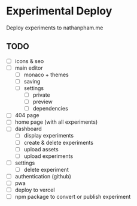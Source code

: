 # Experimental Deploy
Deploy experiments to nathanpham.me

## TODO
- [ ] icons & seo  
- [ ] main editor  
    - [ ] monaco + themes  
    - [ ] saving  
    - [ ] settings  
        - [ ] private  
        - [ ] preview  
        - [ ] dependencies  
- [ ] 404 page
- [ ] home page (with all experiments)  
- [ ] dashboard  
    - [ ] display experiments  
    - [ ] create & delete experiments  
    - [ ] upload assets  
    - [ ] upload experiments  
- [ ] settings  
    - [ ]  delete experiment  
- [ ] authentication (github)  
- [ ] pwa  
- [ ] deploy to vercel  
- [ ] npm package to convert or publish experiment